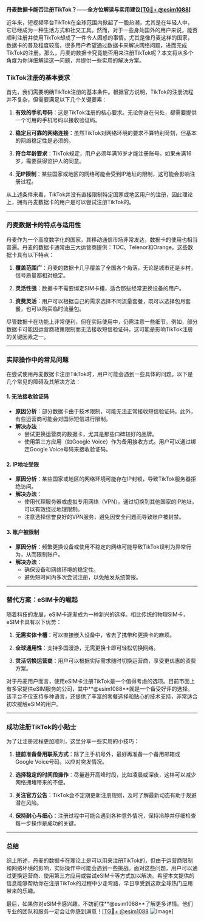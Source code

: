 **丹麦数据卡能否注册TikTok？——全方位解读与实用建议[[TG💪+ @esim1088](https://t.me/s/esim1088)]**

近年来，短视频平台TikTok在全球范围内掀起了一股热潮，尤其是在年轻人中，它已经成为一种生活方式和社交工具。然而，对于一些身处国外的用户来说，能否顺利注册并使用TikTok却成了一件令人困惑的事情。尤其是像丹麦这样的国家，数据卡的普及程度较高，很多用户希望通过数据卡来解决网络问题，进而完成TikTok的注册。那么，丹麦的数据卡究竟能否用来注册TikTok呢？本文将从多个角度为你详细解读这一问题，并提供一些实用的解决方案。

### TikTok注册的基本要求

首先，我们需要明确TikTok注册的基本条件。根据官方说明，TikTok的注册流程并不复杂，但需要满足以下几个关键要素：

1. **有效的手机号码**：这是TikTok注册的核心要求。无论你身在何处，都需要提供一个可用的手机号码以接收验证码。
   
2. **稳定且可靠的网络连接**：虽然TikTok对网络环境的要求不算特别苛刻，但基本的网络稳定性是必须的。

3. **符合年龄要求**：TikTok规定，用户必须年满16岁才能注册账号。如果未满16岁，需要获得监护人的同意。

4. **无IP限制**：某些国家或地区的网络可能会受到IP地址的限制，这可能会影响注册过程。

从上述条件来看，TikTok并没有直接限制特定国家或地区用户的注册，因此理论上，拥有丹麦数据卡的用户是可以尝试注册TikTok的。

---

### 丹麦数据卡的特点与适用性

丹麦作为一个高度数字化的国家，其移动通信市场非常发达，数据卡的使用也相当普遍。丹麦的数据卡通常由三大运营商提供：TDC、Telenor和Orange。这些数据卡具有以下特点：

1. **覆盖范围广**：丹麦的数据卡几乎覆盖了全国各个角落，无论是城市还是乡村，信号质量都相对稳定。
   
2. **灵活性强**：数据卡不需要绑定SIM卡槽，适合那些经常更换设备的用户。

3. **资费灵活**：用户可以根据自己的需求选择不同流量套餐，既可以选择包月套餐，也可以购买临时流量包。

尽管数据卡在功能上非常便利，但在实际使用中，仍需注意一些细节。例如，部分数据卡可能因运营商政策限制而无法接收短信验证码，这可能是影响TikTok注册的关键因素之一。

---

### 实际操作中的常见问题

在尝试使用丹麦数据卡注册TikTok时，用户可能会遇到一些具体的问题。以下是几个常见的障碍及其解决方法：

#### 1. **无法接收验证码**
   - **原因分析**：部分数据卡由于技术限制，可能无法正常接收短信验证码。此外，有些运营商可能会对国际短信进行限制。
   - **解决办法**：
     - 尝试更换运营商的数据卡，尤其是那些口碑较好的品牌。
     - 使用第三方应用（如Google Voice）作为备用接收方式。用户可以通过绑定Google Voice号码来接收验证码。

#### 2. **IP地址受限**
   - **原因分析**：某些国家或地区的网络环境可能存在IP封锁，导致TikTok服务器拒绝访问。
   - **解决办法**：
     - 使用代理服务器或虚拟专用网络（VPN）。通过切换到其他国家的IP地址，可以有效绕过地理限制。
     - 注意选择信誉良好的VPN服务，避免因安全问题而导致账户被封禁。

#### 3. **账户被限制**
   - **原因分析**：频繁更换设备或使用不稳定的网络可能导致TikTok误判为异常行为，从而限制账户。
   - **解决办法**：
     - 确保设备和网络环境的稳定性。
     - 避免短时间内多次尝试注册，以免触发系统警报。

---

### 替代方案：eSIM卡的崛起

随着科技的发展，eSIM卡逐渐成为一种新兴的选择。相比传统的物理SIM卡，eSIM卡具有以下优势：

1. **无需实体卡槽**：可以直接嵌入设备中，省去了携带和更换卡的麻烦。
   
2. **全球通用性**：支持多国漫游，无需更换卡即可轻松切换网络。
   
3. **灵活切换运营商**：用户可以根据实际需求随时切换运营商，享受更优惠的资费方案。

对于丹麦用户而言，使用eSIM卡注册TikTok是一个值得考虑的选项。目前市面上有多家提供eSIM服务的公司，其中**@esim1088**就是一个备受好评的选择。该平台不仅支持多种语言，还提供了丰富的套餐选择和贴心的技术支持，非常适合初次接触eSIM的用户。

---

### 成功注册TikTok的小贴士

为了让注册过程更加顺利，这里分享一些实用的小技巧：

1. **提前准备备用联系方式**：除了主手机号外，最好再准备一个备用邮箱或Google Voice号码，以应对突发情况。
   
2. **选择稳定的时间段操作**：尽量避开高峰时段，比如凌晨或深夜，这样可以减少网络拥堵带来的不便。

3. **关注官方公告**：TikTok会不定期更新注册规则，及时了解最新动态有助于规避潜在风险。

4. **保持耐心与细心**：注册过程中可能会遇到各种意外情况，保持冷静并仔细检查每一步操作是成功的关键。

---

### 总结

综上所述，丹麦的数据卡在理论上是可以用来注册TikTok的，但由于运营商限制和网络环境的影响，实际操作中可能会遇到一些挑战。面对这些问题，用户可以通过更换运营商、使用第三方应用或尝试eSIM卡等方式加以解决。希望本文提供的信息能够帮助你在注册TikTok的过程中少走弯路，早日享受到这款全球热门应用带来的乐趣。

最后，如果你对eSIM卡感兴趣，不妨前往**@esim1088**了解更多详情。他们专业的团队和服务一定会让你感到满意！[[TG💪+ @esim1088](https://t.me/s/esim1088) ![Image](https://i.postimg.cc/4NQfJmqS/Snipaste-2025-05-13-00-14-12.png)]